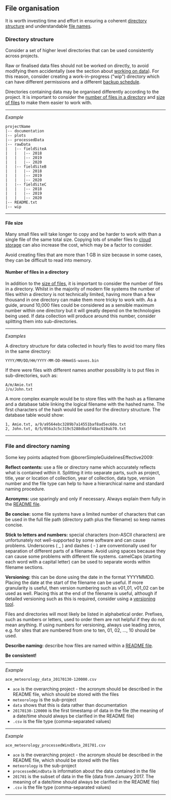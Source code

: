 
## File organisation

It is worth investing time and effort in ensuring a coherent [directory structure](#directory-structure) and understandable [file names](#file-and-directory-naming).

### Directory structure

Consider a set of higher level directories that can be used consistently across projects. 

Raw or finalised data files should not be worked on directly, to avoid modifying them accidentally (see the section about [working on data](#working-on-your-data)). For this reason, consider creating a work-in-progress ("wip") directory which can have different permissions and a different [backup schedule](#data-backup). 

Directories containing data may be organised differently according to the project. It is important to consider the [number of files in a directory](#number-of-files-in-a-directory) and [size of files](#file-size) to make them easier to work with.

***
_Example_

~~~
projectName
|-- documentation
|-- plots
|-- processedData
|-- rawData
|   |-- fieldSiteA
|   |   |-- 2018
|   |   |-- 2019
|   |   |-- 2020
|   |-- fieldSiteB
|   |   |-- 2018
|   |   |-- 2019
|   |   |-- 2020
|   |-- fieldSiteC
|   |   |-- 2018
|   |   |-- 2019
|   |   |-- 2020
|-- README.txt
|-- wip
~~~

***

#### File size

Many small files will take longer to copy and be harder to work with than a single file of the same total size. Copying lots of smaller files to [cloud storage](#cloud-storage) can also increase the cost, which may be a factor to consider. 

Avoid creating files that are more than 1 GB in size because in some cases, they can be difficult to read into memory. 

#### Number of files in a directory

In addition to the [size of files](#file-size), it is important to consider the number of files in a directory. Whilst in the majority of modern file systems the number of files within a directory is not technically limited, having more than a few thousand in one directory can make them more tricky to work with. As a guide, around 10,000 files could be considered as a sensible maximum number within one directory but it will greatly depend on the technologies being used. If data collection will produce around this number, consider splitting them into sub-directories. 

***

_Examples_

A directory structure for data collected in hourly files to avoid too many files in the same directory: 

~~~
YYYY/MM/DD/HH/YYYY-MM-DD-HHmmSS-waves.bin
~~~

If there were files with different names another possibility is to put files in sub-directories, such as:

~~~
A/m/Amie.txt
J/o/John.txt
~~~

A more complex example would be to store files with the hash as a filename and a database table linking the logical filename with the hashed name. The first characters of the hash would be used for the directory structure. The database table would show: 

~~~
1, Amie.txt, a/9/a9564ebc3289b7a14551baf8ad5ec60a.txt
2, John.txt, 0/5/056a3c5c319c5288dba5f48ac619ab70.txt
~~~

***

### File and directory naming

Some key points adapted from @borerSimpleGuidelinesEffective2009:

**Reflect contents:** use a file or directory name which accurately reflects what is contained within it. Splitting it into separate parts, such as project, title, year or location of collection, year of collection, data type, version number and the file type can help to have a hierarchical name and standard naming procedure. 

**Acronyms:** use sparingly and only if necessary. Always explain them fully in the [README file](#readme.txt).

**Be concise:** some file systems have a limited number of characters that can be used in the full file path (directory path plus the filename) so keep names concise.

**Stick to letters and numbers:** special characters (non-ASCII characters) are unfortunately not well-supported by some software and can cause problems. Underscores ( _ ) and dashes ( - ) are conventionally used for separation of different parts of a filename. Avoid using spaces because they can cause some problems with different file systems.  camelCaps (starting each word with a capital letter) can be used to separate words within filename sections. 

**Versioning:** this can be done using the date in the format YYYYMMDD. Placing the date at the start of the filename can be useful. If more granularity is useful, then version numbering such as v01_01, v01_02 can be used as well. Placing this at the end of the filename is useful, although if detailed versioning such as this is required, consider using a [versioning tool](#versions-of-files).

Files and directories will most likely be listed in alphabetical order. Prefixes, such as numbers or letters, used to order them are not helpful if they do not mean anything. If using numbers for versioning, always use leading zeros, e.g. for sites that are numbered from one to ten, 01, 02, ..., 10 should be used. 

**Describe naming:** describe how files are named within a [README file](#readme.txt).

**Be consistent!**

***

_Example_
```
ace_meteorology_data_20170130-120000.csv
```	

* ```ace``` is the overarching project - the acronym should be described in the README file, which should be stored with the files
* ```meteorology``` is the sub-project
* ```data``` shows that this is data rather than documentation
* ```20170130-120000``` is the first timestamp of data in the file (the meaning of a date/time should always be clarified in the README file)
* ```.csv``` is the file type (comma-separated values)	

***

_Example_
```
ace_meteorology_processedWindData_201701.csv
```

* ```ace``` is the overarching project - the acronym should be described in the README file, which should be stored with the files
* ```meteorology``` is the sub-project
* ```processedWindData``` is information about the data contained in the file
* ```201701``` is the subset of data in the file (data from January 2017. The meaning of a date/time should always be clarified in the README file)
* ```.csv``` is the file type (comma-separated values)

***